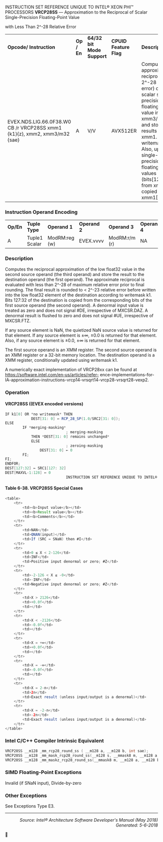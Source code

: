 INSTRUCTION SET REFERENCE UNIQUE TO INTEL® XEON PHI™ PROCESSORS
<b>VRCP28SS</b> — Approximation to the Reciprocal of Scalar Single-Precision Floating-Point Value

with Less Than 2^-28 Relative Error
<table>
	<tr>
		<td><b>Opcode/ Instruction</b></td>
		<td><b>Op / En</b></td>
		<td><b>64/32 bit Mode Support</b></td>
		<td><b>CPUID Feature Flag</b></td>
		<td><b>Description</b></td>
	</tr>
	<tr>
		<td>EVEX.NDS.LIG.66.0F38.W0 CB /r VRCP28SS xmm1 {k1}{z}, xmm2, xmm3/m32 {sae}</td>
		<td>A</td>
		<td>V/V</td>
		<td>AVX512ER</td>
		<td>Computes the approximate reciprocal ( < 2^-28 relative error) of the scalar single-precision floating-point value in xmm3/m32 and stores the results in xmm1. Under writemask. Also, upper 3 single-precision floating-point values (bits[127:32]) from xmm2 is copied to xmm1[127:32].</td>
	</tr>
</table>


### Instruction Operand Encoding
<table>
	<tr>
		<td><b>Op/En</b></td>
		<td><b>Tuple Type</b></td>
		<td><b>Operand 1</b></td>
		<td><b>Operand 2</b></td>
		<td><b>Operand 3</b></td>
		<td><b>Operand 4</b></td>
	</tr>
	<tr>
		<td>A</td>
		<td>Tuple1 Scalar</td>
		<td>ModRM:reg (w)</td>
		<td>EVEX.vvvv</td>
		<td>ModRM:r/m (r)</td>
		<td>NA</td>
	</tr>
</table>


### Description
Computes the reciprocal approximation of the low float32 value in the second source operand (the third operand)
and store the result to the destination operand (the first operand). The approximate reciprocal is evaluated with
less than 2^-28 of maximum relative error prior to final rounding. The final result is rounded to < 2^-23 relative
error before written into the low float32 element of the destination according to writemask k1. Bits 127:32 of the
destination is copied from the corresponding bits of the first source operand (the second operand).
A denormal input value is treated as zero and does not signal \#DE, irrespective of MXCSR.DAZ. A denormal result
is flushed to zero and does not signal \#UE, irrespective of MXCSR.FTZ.

If any source element is NaN, the quietized NaN source value is returned for that element. If any source element is
±∞, ±0.0 is returned for that element. Also, if any source element is ±0.0, ±∞ is returned for that element.

The first source operand is an XMM register. The second source operand is an XMM register or a 32-bit memory
location. The destination operand is a XMM register, conditionally updated using writemask k1.

A numerically exact implementation of VRCP28xx can be found at https://software.intel.com/en-us/articles/refer-
ence-implementations-for-IA-approximation-instructions-vrcp14-vrsqrt14-vrcp28-vrsqrt28-vexp2.

### Operation


#### VRCP28SS ((EVEX encoded versions)
```java
IF k1[0] OR *no writemask* THEN
            DEST[31: 0] ← RCP_28_SP(1.0/SRC2[31: 0]);
ELSE 
        IF *merging-masking*
                            ; merging-masking
            THEN *DEST[31: 0] remains unchanged*
            ELSE 
                            ; zeroing-masking
                DEST[31: 0] ← 0
        FI;
FI;
ENDFOR;
DEST[127:32] ← SRC1[127: 32]
DEST[MAXVL-1:128] ← 0
                            INSTRUCTION SET REFERENCE UNIQUE TO INTEL® XEON PHI™ PROCESSORS
```
#### Table 6-38. VRCP28SS Special Cases
```java
<table>
	<tr>
		<td><b>Input value</b></td>
		<td><b>Result value</b></td>
		<td><b>Comments</b></td>
	</tr>
	<tr>
		<td>NAN</td>
		<td>QNAN(input)</td>
		<td>If (SRC = SNaN) then #I</td>
	</tr>
	<tr>
		<td>0 ≤ X < 2-126</td>
		<td>INF</td>
		<td>Positive input denormal or zero; #Z</td>
	</tr>
	<tr>
		<td>-2-126 < X ≤ -0</td>
		<td>-INF</td>
		<td>Negative input denormal or zero; #Z</td>
	</tr>
	<tr>
		<td>X > 2126</td>
		<td>+0.0f</td>
		<td></td>
	</tr>
	<tr>
		<td>X < -2126</td>
		<td>-0.0f</td>
		<td></td>
	</tr>
	<tr>
		<td>X = +∞</td>
		<td>+0.0f</td>
		<td></td>
	</tr>
	<tr>
		<td>X = -∞</td>
		<td>-0.0f</td>
		<td></td>
	</tr>
	<tr>
		<td>X = 2-n</td>
		<td>2n</td>
		<td>Exact result (unless input/output is a denormal)</td>
	</tr>
	<tr>
		<td>X = -2-n</td>
		<td>-2n</td>
		<td>Exact result (unless input/output is a denormal)</td>
	</tr>
</table>

```
### Intel C/C++ Compiler Intrinsic Equivalent
```c
VRCP28SS __m128 _mm_rcp28_round_ss ( __m128 a, __m128 b, int sae);
VRCP28SS __m128 _mm_mask_rcp28_round_ss(__m128 s, __mmask8 m, __m128 a, __m128 b, int sae);
VRCP28SS __m128 _mm_maskz_rcp28_round_ss(__mmask8 m, __m128 a, __m128 b, int sae);
```
### SIMD Floating-Point Exceptions
Invalid (if SNaN input), Divide-by-zero

### Other Exceptions

See Exceptions Type E3.

 --- 
<p align="right"><i>Source: Intel® Architecture Software Developer's Manual (May 2018)<br>Generated: 5-6-2018</i></p>
